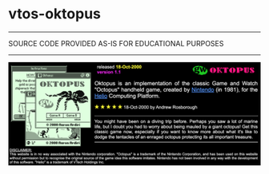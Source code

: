 # vtos-oktopus

----------------------------------------------------------------------------

 SOURCE CODE PROVIDED AS-IS FOR EDUCATIONAL PURPOSES

----------------------------------------------------------------------------

![oktopus info](images/oktopus-index.png)
